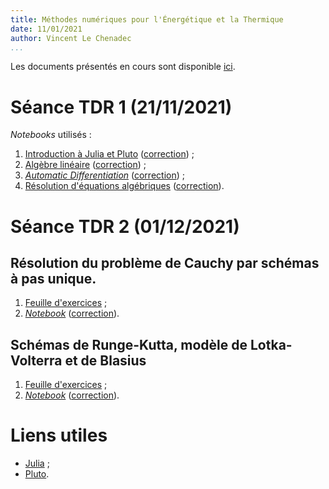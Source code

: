 ```yaml
---
title: Méthodes numériques pour l'Énergétique et la Thermique
date: 11/01/2021
author: Vincent Le Chenadec
...
```


Les documents présentés en cours sont disponible [ici](https://drive.google.com/drive/folders/1e_UG9Z_NhOAYl4QfcSyKJx7PBNobB9Ir?usp=sharing).

# Séance TDR 1 (21/11/2021)

*Notebooks* utilisés :

1. [Introduction à Julia et Pluto](notebook/intro.html) ([correction](solution/intro.html)) ;
1. [Algèbre linéaire](notebook/linalg.html) ([correction](solution/linalg.html)) ;
1. [*Automatic Differentiation*](notebook/ad.html) ([correction](solution/ad.html)) ;
1. [Résolution d'équations algébriques](notebook/algebraic.html) ([correction](solution/algebraic.html)).

# Séance TDR 2 (01/12/2021)

## Résolution du problème de Cauchy par schémas à pas unique.

1. [Feuille d'exercices](exercices/single-step.pdf) ;
1. [*Notebook*](notebook/cauchy.html) ([correction](solution/cauchy.html)).

## Schémas de Runge-Kutta, modèle de Lotka-Volterra et de Blasius

1. [Feuille d'exercices](exercices/rk-blasius.pdf) ;
1. [*Notebook*](notebook/lotka-blasius.html) ([correction](solution/lotka-blasius.html)).

# Liens utiles

* [Julia](https://julialang.org/) ;
* [Pluto](https://github.com/fonsp/Pluto.jl).

